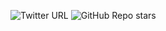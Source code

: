 ![Twitter URL](https://img.shields.io/twitter/url?style=social&url=https%3A%2F%2Ftwitter%2FSinchana_p_03)   ![GitHub Repo stars](https://img.shields.io/github/stars/sinchana-P/My-portfolio?style=social)
